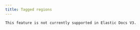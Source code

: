 ```yaml
---
title: Tagged regions
---
```


```{caution}
This feature is not currently supported in Elastic Docs V3.
```